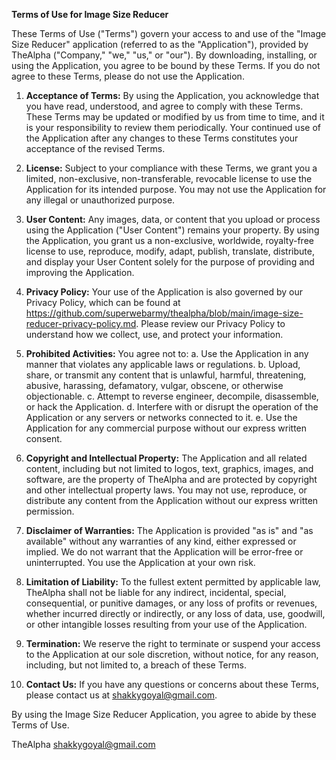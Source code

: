 **Terms of Use for Image Size Reducer**

These Terms of Use ("Terms") govern your access to and use of the "Image Size Reducer" application (referred to as the "Application"), provided by TheAlpha ("Company," "we," "us," or "our"). By downloading, installing, or using the Application, you agree to be bound by these Terms. If you do not agree to these Terms, please do not use the Application.

1. **Acceptance of Terms:**
   By using the Application, you acknowledge that you have read, understood, and agree to comply with these Terms. These Terms may be updated or modified by us from time to time, and it is your responsibility to review them periodically. Your continued use of the Application after any changes to these Terms constitutes your acceptance of the revised Terms.

2. **License:**
   Subject to your compliance with these Terms, we grant you a limited, non-exclusive, non-transferable, revocable license to use the Application for its intended purpose. You may not use the Application for any illegal or unauthorized purpose.

3. **User Content:**
   Any images, data, or content that you upload or process using the Application ("User Content") remains your property. By using the Application, you grant us a non-exclusive, worldwide, royalty-free license to use, reproduce, modify, adapt, publish, translate, distribute, and display your User Content solely for the purpose of providing and improving the Application.

4. **Privacy Policy:**
   Your use of the Application is also governed by our Privacy Policy, which can be found at https://github.com/superwebarmy/thealpha/blob/main/image-size-reducer-privacy-policy.md. Please review our Privacy Policy to understand how we collect, use, and protect your information.

5. **Prohibited Activities:**
   You agree not to:
   a. Use the Application in any manner that violates any applicable laws or regulations.
   b. Upload, share, or transmit any content that is unlawful, harmful, threatening, abusive, harassing, defamatory, vulgar, obscene, or otherwise objectionable.
   c. Attempt to reverse engineer, decompile, disassemble, or hack the Application.
   d. Interfere with or disrupt the operation of the Application or any servers or networks connected to it.
   e. Use the Application for any commercial purpose without our express written consent.

6. **Copyright and Intellectual Property:**
   The Application and all related content, including but not limited to logos, text, graphics, images, and software, are the property of TheAlpha and are protected by copyright and other intellectual property laws. You may not use, reproduce, or distribute any content from the Application without our express written permission.

7. **Disclaimer of Warranties:**
   The Application is provided "as is" and "as available" without any warranties of any kind, either expressed or implied. We do not warrant that the Application will be error-free or uninterrupted. You use the Application at your own risk.

8. **Limitation of Liability:**
   To the fullest extent permitted by applicable law, TheAlpha shall not be liable for any indirect, incidental, special, consequential, or punitive damages, or any loss of profits or revenues, whether incurred directly or indirectly, or any loss of data, use, goodwill, or other intangible losses resulting from your use of the Application.

9. **Termination:**
   We reserve the right to terminate or suspend your access to the Application at our sole discretion, without notice, for any reason, including, but not limited to, a breach of these Terms.

10. **Contact Us:**
    If you have any questions or concerns about these Terms, please contact us at shakkygoyal@gmail.com.

By using the Image Size Reducer Application, you agree to abide by these Terms of Use.

TheAlpha
shakkygoyal@gmail.com

